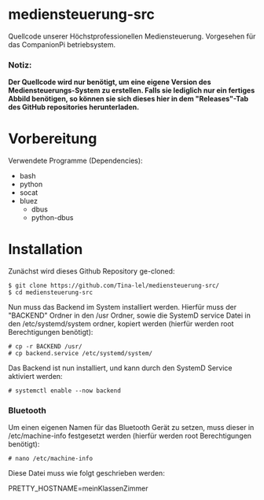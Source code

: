 # mediensteuerung-src
Quellcode unserer Höchstprofessionellen Mediensteuerung. Vorgesehen für das CompanionPi betriebsystem.

### Notiz:
**Der Quellcode wird nur benötigt, um eine eigene Version des Mediensteuerungs-System zu erstellen. Falls sie lediglich nur ein fertiges Abbild benötigen, so können sie sich dieses hier in dem "Releases"-Tab des GitHub repositories herunterladen.**

# Vorbereitung

Verwendete Programme (Dependencies):
- bash
- python
- socat
- bluez
    - dbus
    - python-dbus

# Installation

Zunächst wird dieses Github Repository ge-cloned:

```
$ git clone https://github.com/Tina-lel/mediensteuerung-src/
$ cd mediensteuerung-src
```

Nun muss das Backend im System installiert werden. Hierfür muss der "BACKEND" Ordner in den /usr Ordner, sowie die SystemD service Datei in den /etc/systemd/system ordner, kopiert werden (hierfür werden root Berechtigungen benötigt):

```
# cp -r BACKEND /usr/
# cp backend.service /etc/systemd/system/
```

Das Backend ist nun installiert, und kann durch den SystemD Service aktiviert werden:

```
# systemctl enable --now backend
```

### Bluetooth

Um einen eigenen Namen für das Bluetooth Gerät zu setzen, muss dieser in /etc/machine-info festgesetzt werden (hierfür werden root Berechtigungen benötigt):

```
# nano /etc/machine-info
```

Diese Datei muss wie folgt geschrieben werden:

PRETTY_HOSTNAME=meinKlassenZimmer

